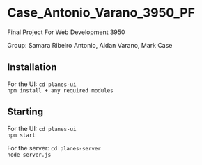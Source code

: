 # Case_Antonio_Varano_3950_PF

Final Project For Web Development 3950

Group: Samara Ribeiro Antonio, Aidan Varano, Mark Case

## Installation

For the UI:
`cd planes-ui` <br/>
`npm install + any required modules` <br/>

## Starting

For the UI:
`cd planes-ui` <br/>
`npm start`

For the server:
`cd planes-server` <br/>
`node server.js`
